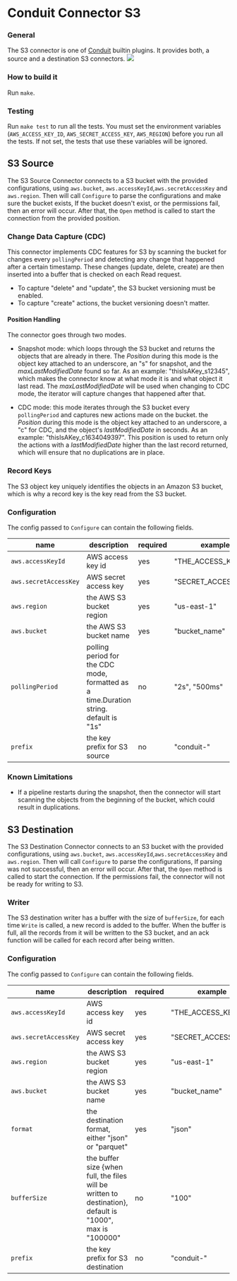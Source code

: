 # Conduit Connector S3

### General

The S3 connector is one of [Conduit](https://github.com/ConduitIO/conduit) builtin plugins. It provides both, a source
and a destination S3 connectors. <img referrerpolicy="no-referrer-when-downgrade" src="https://static.scarf.sh/a.png?x-pxid=191ed0af-67f7-4462-9fc0-13d1cb8e463c" />

### How to build it

Run `make`.

### Testing

Run `make test` to run all the tests. You must set the environment variables (`AWS_ACCESS_KEY_ID`,
`AWS_SECRET_ACCESS_KEY`, `AWS_REGION`)
before you run all the tests. If not set, the tests that use these variables will be ignored.

## S3 Source

The S3 Source Connector connects to a S3 bucket with the provided configurations, using
`aws.bucket`, `aws.accessKeyId`,`aws.secretAccessKey` and `aws.region`. Then will call `Configure` to parse the
configurations and make sure the bucket exists, If the bucket doesn't exist, or the permissions fail, then an error will
occur. After that, the
`Open` method is called to start the connection from the provided position.

### Change Data Capture (CDC)

This connector implements CDC features for S3 by scanning the bucket for changes every
`pollingPeriod` and detecting any change that happened after a certain timestamp. These changes (update, delete, create)
are then inserted into a buffer that is checked on each Read request.

* To capture "delete" and "update", the S3 bucket versioning must be enabled.
* To capture "create" actions, the bucket versioning doesn't matter.

#### Position Handling

The connector goes through two modes.

* Snapshot mode: which loops through the S3 bucket and returns the objects that are already in there. The _Position_
  during this mode is the object key attached to an underscore, an "s" for snapshot, and the _maxLastModifiedDate_ found
  so far. As an example: "thisIsAKey_s12345", which makes the connector know at what mode it is and what object it last
  read. The _maxLastModifiedDate_ will be used when changing to CDC mode, the iterator will capture changes that
  happened after that.

* CDC mode: this mode iterates through the S3 bucket every `pollingPeriod` and captures new actions made on the bucket.
  the _Position_ during this mode is the object key attached to an underscore, a "c" for CDC, and the object's
  _lastModifiedDate_ in seconds. As an example: "thisIsAKey_c1634049397". This position is used to return only the
  actions with a _lastModifiedDate_ higher than the last record returned, which will ensure that no duplications are in
  place.

### Record Keys

The S3 object key uniquely identifies the objects in an Amazon S3 bucket, which is why a record key is the key read from
the S3 bucket.

### Configuration

The config passed to `Configure` can contain the following fields.

| name                  | description                                                                           | required | example             |
|-----------------------|---------------------------------------------------------------------------------------|----------|---------------------|
| `aws.accessKeyId`     | AWS access key id                                                                     | yes      | "THE_ACCESS_KEY_ID" |
| `aws.secretAccessKey` | AWS secret access key                                                                 | yes      | "SECRET_ACCESS_KEY" |
| `aws.region`          | the AWS S3 bucket region                                                              | yes      | "us-east-1"         |
| `aws.bucket`          | the AWS S3 bucket name                                                                | yes      | "bucket_name"       |
| `pollingPeriod`       | polling period for the CDC mode, formatted as a time.Duration string. default is "1s" | no       | "2s", "500ms"       |
| `prefix`              | the key prefix for S3 source                                                          | no       | "conduit-"          |

### Known Limitations

* If a pipeline restarts during the snapshot, then the connector will start scanning the objects from the beginning of
  the bucket, which could result in duplications.

## S3 Destination

The S3 Destination Connector connects to an S3 bucket with the provided configurations, using
`aws.bucket`, `aws.accessKeyId`,`aws.secretAccessKey` and `aws.region`. Then will call `Configure` to parse the
configurations, If parsing was not successful, then an error will occur. After that, the `Open` method is called to
start the connection. If the permissions fail, the connector will not be ready for writing to S3.

### Writer

The S3 destination writer has a buffer with the size of `bufferSize`, for each time
`Write` is called, a new record is added to the buffer. When the buffer is full, all the records from it will be written
to the S3 bucket, and an ack function will be called for each record after being written.

### Configuration

The config passed to `Configure` can contain the following fields.

| name                  | description                                                                                                     | required | example             |
|-----------------------|-----------------------------------------------------------------------------------------------------------------|----------|---------------------|
| `aws.accessKeyId`     | AWS access key id                                                                                               | yes      | "THE_ACCESS_KEY_ID" |
| `aws.secretAccessKey` | AWS secret access key                                                                                           | yes      | "SECRET_ACCESS_KEY" |
| `aws.region`          | the AWS S3 bucket region                                                                                        | yes      | "us-east-1"         |
| `aws.bucket`          | the AWS S3 bucket name                                                                                          | yes      | "bucket_name"       |
| `format`              | the destination format, either "json" or "parquet"                                                              | yes      | "json"              |
| `bufferSize`          | the buffer size {when full, the files will be written to destination}, default is "1000", max is "100000"       | no       | "100"               |
| `prefix`              | the key prefix for S3 destination                                                                               | no       | "conduit-"          |
